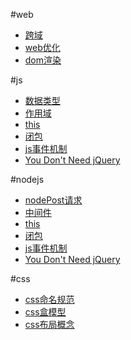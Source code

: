 #web

<ul>
  
  <li><a href="./cross-origin.md">跨域</a></li>
   <li><a href="./optimization.md">web优化</a></li>
   <li><a href="./domRender.md">dom渲染</a></li>
   
</ul>

#js

<ul>
    <li><a href="./dataType.md" style="pointer:cursor">数据类型</a></li>
  <li><a href="./scope.md">作用域</a></li>
  <li><a href="./this.md">this</a></li>
  <li><a href="./closure.md">闭包</a></li>
   <li><a href="./event.md">js事件机制</a></li>
   <li><a href="https://github.com/oneuijs/You-Dont-Need-jQuery/blob/master/README.zh-CN.md" target="_blank">You Don't Need jQuery</a>
</ul>

#nodejs

<ul>
    <li><a href="./nodePost.md">nodePost请求</a></li>
  <li><a href="./middleware.md">中间件</a></li>
  <li><a href="./this.md">this</a></li>
  <li><a href="./closure.md">闭包</a></li>
   <li><a href="./event.md">js事件机制</a></li>
   <li><a href="https://github.com/oneuijs/You-Dont-Need-jQuery/blob/master/README.zh-CN.md" target="_blank">You Don't Need jQuery</a>
</ul>

#css

<ul>
<li><a href="./css_name.md">css命名规范</a></li>
<li><a href="./box.md">css盒模型</a></li>
<li><a href="./layout.md">css布局概念</a></li>
</ul>
